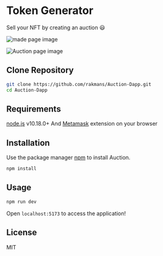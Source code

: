 # Token Generator

Sell your NFT by creating an auction 😃

![made page image](https://i.postimg.cc/BQb5PK5m/Auction-made.png)

![Auction page image](https://i.postimg.cc/j58wRM1t/Auction.png)

## Clone Repository

```sh
git clone https://github.com/rakmans/Auction-Dapp.git
cd Auction-Dapp
```

## Requirements

[node.js](https://nodejs.org/en/) v10.18.0+ And [Metamask](https://metamask.io/) extension on your browser

## Installation

Use the package manager [npm](https://www.npmjs.com/) to install Auction.

```bash
npm install
```

## Usage

```bash
npm run dev
```

Open `localhost:5173` to access the application!

## License

MIT
